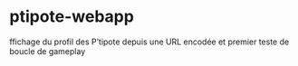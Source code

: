 # ptipote-webapp
ffichage du profil des P’tipote depuis une URL encodée et premier teste de boucle de gameplay
